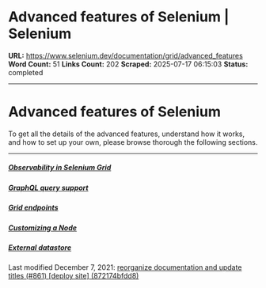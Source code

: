 # Advanced features of Selenium | Selenium

**URL:** https://www.selenium.dev/documentation/grid/advanced_features
**Word Count:** 51
**Links Count:** 202
**Scraped:** 2025-07-17 06:15:03
**Status:** completed

---

# Advanced features of Selenium

To get all the details of the advanced features, understand how it works, and how to set up your own, please browse thorough the following sections.

* * *

##### [Observability in Selenium Grid](https://www.selenium.dev/documentation/grid/advanced_features/observability/)

##### [GraphQL query support](https://www.selenium.dev/documentation/grid/advanced_features/graphql_support/)

##### [Grid endpoints](https://www.selenium.dev/documentation/grid/advanced_features/endpoints/)

##### [Customizing a Node](https://www.selenium.dev/documentation/grid/advanced_features/customize_node/)

##### [External datastore](https://www.selenium.dev/documentation/grid/advanced_features/external_datastore/)

Last modified December 7, 2021: [reorganize documentation and update titles \(\#861\) \[deploy site\] \(872174bfdd8\)](https://github.com/SeleniumHQ/seleniumhq.github.io/commit/872174bfdd83abf0446f796914acf3e875eeddc6)
